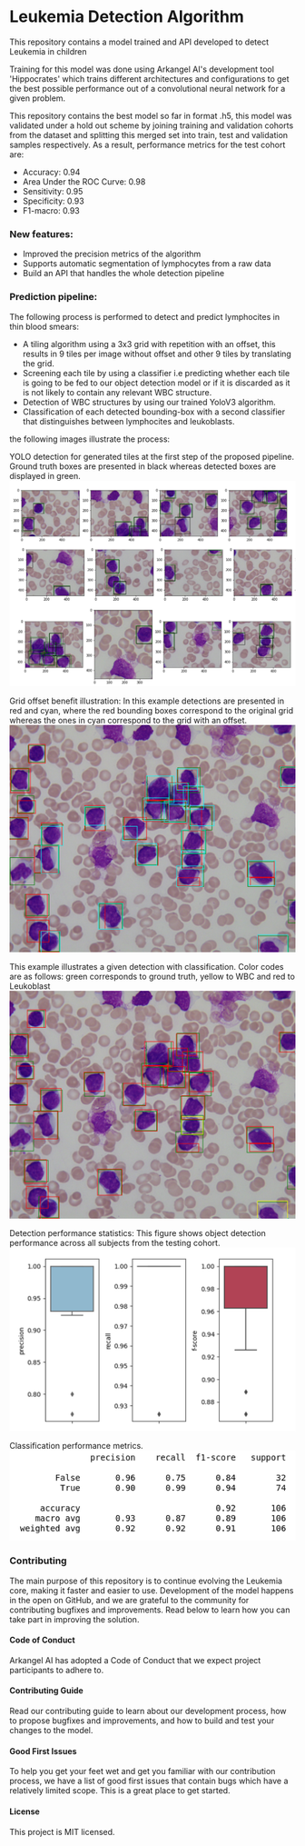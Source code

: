 # Leukemia Detection Algorithm
This repository contains a model trained and API developed to detect Leukemia in children

Training for this model was done using Arkangel AI's development tool 'Hippocrates' which trains different architectures and configurations to get the best possible performance out of a convolutional neural network for a given problem.

This repository contains the best model so far in format .h5, this model was validated under a hold out scheme by joining training and validation cohorts from the dataset and splitting this merged set into train, test and validation samples respectively. As a result, performance metrics for the test cohort are:

* Accuracy: 0.94
* Area Under the ROC Curve: 0.98
* Sensitivity: 0.95
* Specificity: 0.93
* F1-macro: 0.93

### New features:

* Improved the precision metrics of the algorithm
* Supports automatic segmentation of lymphocytes from a raw data
* Build an API that handles the whole detection pipeline

### Prediction pipeline:
The following process is performed to detect and predict lymphocites in thin blood smears:
* A tiling algorithm using a 3x3 grid with repetition with an offset, this results in 9 tiles per image without offset and other 9 tiles by translating the grid.
* Screening each tile by using a classifier i.e predicting whether each tile is going to be fed to our object detection model or if it is discarded as it is not likely to contain any relevant WBC structure.
* Detection of WBC structures by using our trained YoloV3 algorithm.
* Classification of each detected bounding-box with a second classifier that distinguishes between lymphocites and leukoblasts.

the following images illustrate the process:

YOLO detection for generated tiles at the first step of the proposed pipeline. Ground truth boxes are presented in black whereas detected boxes are displayed in green.
![image](./readme_images/1.png)

Grid offset benefit illustration: In this example detections are presented in red and cyan, where the red bounding boxes correspond to the original grid whereas the ones in cyan correspond to the grid with an offset.
![image](./readme_images/2.png)

This example illustrates a given detection with classification. Color codes are as follows: green corresponds to ground truth, yellow to WBC and red to Leukoblast
![image](./readme_images/3.png)

Detection performance statistics: This figure shows object detection performance across all subjects from the testing cohort.
![image](./readme_images/4.png)

Classification performance metrics.
![image](./readme_images/5.png)


### Contributing
The main purpose of this repository is to continue evolving the Leukemia core, making it faster and easier to use. Development of the model happens in the open on GitHub, and we are grateful to the community for contributing bugfixes and improvements. Read below to learn how you can take part in improving the solution.

#### Code of Conduct
Arkangel AI has adopted a Code of Conduct that we expect project participants to adhere to.

#### Contributing Guide
Read our contributing guide to learn about our development process, how to propose bugfixes and improvements, and how to build and test your changes to the model.

#### Good First Issues
To help you get your feet wet and get you familiar with our contribution process, we have a list of good first issues that contain bugs which have a relatively limited scope. This is a great place to get started.

#### License
This project is MIT licensed.


